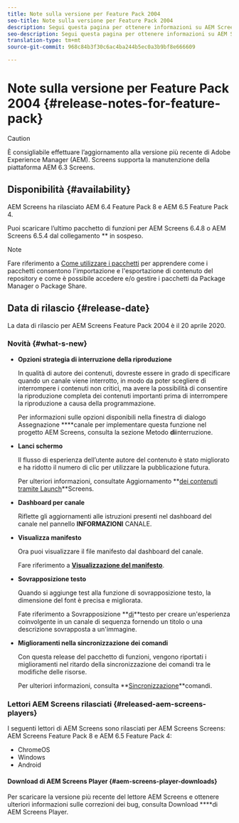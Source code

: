 ```yaml
---
title: Note sulla versione per Feature Pack 2004
seo-title: Note sulla versione per Feature Pack 2004
description: Segui questa pagina per ottenere informazioni su AEM Screens Feature Pack 2004, rilasciato il 20 aprile 2020.
seo-description: Segui questa pagina per ottenere informazioni su AEM Screens Feature Pack 2004, rilasciato il 20 aprile 2020.
translation-type: tm+mt
source-git-commit: 968c84b3f30c6ac4ba244b5ec0a3b9bf8e666609

---
```



# Note sulla versione per Feature Pack 2004 {#release-notes-for-feature-pack}

>[!CAUTION]
>
>È consigliabile effettuare l’aggiornamento alla versione più recente di Adobe Experience Manager (AEM). Screens supporta la manutenzione della piattaforma AEM 6.3 Screens.

## Disponibilità {#availability}

AEM Screens ha rilasciato AEM 6.4 Feature Pack 8 e AEM 6.5 Feature Pack 4.

Puoi scaricare l’ultimo pacchetto di funzioni per AEM Screens 6.4.8 o AEM Screens 6.5.4 dal collegamento ** in sospeso.

>[!NOTE]
>Fare riferimento a [Come utilizzare i pacchetti](https://docs.adobe.com/help/en/experience-manager-65/administering/contentmanagement/package-manager.html) per apprendere come i pacchetti consentono l&#39;importazione e l&#39;esportazione di contenuto del repository e come è possibile accedere e/o gestire i pacchetti da Package Manager o Package Share.


## Data di rilascio {#release-date}

La data di rilascio per AEM Screens Feature Pack 2004 è il 20 aprile 2020.

### Novità {#what-s-new}

* **Opzioni strategia di interruzione della riproduzione**

   In qualità di autore dei contenuti, dovreste essere in grado di specificare quando un canale viene interrotto, in modo da poter scegliere di interrompere i contenuti non critici, ma avere la possibilità di consentire la riproduzione completa dei contenuti importanti prima di interrompere la riproduzione a causa della programmazione.

   Per informazioni sulle opzioni disponibili nella finestra di dialogo Assegnazione **[](/help/user-guide/channel-assignment.md#interruption-method-channel)**canale per implementare questa funzione nel progetto AEM Screens, consulta la sezione Metodo **di**interruzione.

* **Lanci schermo**

   Il flusso di esperienza dell’utente autore del contenuto è stato migliorato e ha ridotto il numero di clic per utilizzare la pubblicazione futura.

   Per ulteriori informazioni, consultate Aggiornamento **[dei contenuti tramite Launch](launches.md)**Screens.

* **Dashboard per canale**

   Riflette gli aggiornamenti alle istruzioni presenti nel dashboard del canale nel pannello **INFORMAZIONI** CANALE.


* **Visualizza manifesto**

   Ora puoi visualizzare il file manifesto dal dashboard del canale.

   Fare riferimento a **[Visualizzazione del manifesto](/help/user-guide/managing-channels.md#view-manifest)**.

* **Sovrapposizione testo**

   Quando si aggiunge test alla funzione di sovrapposizione testo, la dimensione del font è precisa e migliorata.

   Fate riferimento a Sovrapposizione **[di](text-overlay.md)**testo per creare un&#39;esperienza coinvolgente in un canale di sequenza fornendo un titolo o una descrizione sovrapposta a un&#39;immagine.

* **Miglioramenti nella sincronizzazione dei comandi**

   Con questa release del pacchetto di funzioni, vengono riportati i miglioramenti nel ritardo della sincronizzazione dei comandi tra le modifiche delle risorse.

   Per ulteriori informazioni, consulta **[Sincronizzazione](using-command-sync.md)**comandi.

### Lettori AEM Screens rilasciati {#released-aem-screens-players}

I seguenti lettori di AEM Screens sono rilasciati per AEM Screens Screens: AEM Screens Feature Pack 8 e AEM 6.5 Feature Pack 4:

* ChromeOS
* Windows
* Android

#### Download di AEM Screens Player  {#aem-screens-player-downloads}

Per scaricare la versione più recente del lettore AEM Screens e ottenere ulteriori informazioni sulle correzioni dei bug, consulta Download **[](https://download.macromedia.com/screens/)**di AEM Screens Player.
